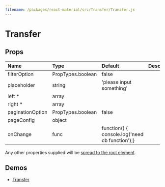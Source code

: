 ```yaml
---
filename: /packages/react-material/src/Transfer/Transfer.js
---
```


<!--- This documentation is automatically generated, do not try to edit it. -->

# Transfer



## Props

| Name | Type | Default | Description |
|:-----|:-----|:--------|:------------|
| <span class="prop-name">filterOption</span> | <span class="prop-type">PropTypes.boolean | <span class="prop-default">false</span> |  |
| <span class="prop-name">placeholder</span> | <span class="prop-type">string | <span class="prop-default">'please input something'</span> |  |
| <span class="prop-name required">left *</span> | <span class="prop-type">array |  |  |
| <span class="prop-name required">right *</span> | <span class="prop-type">array |  |  |
| <span class="prop-name">paginationOption</span> | <span class="prop-type">PropTypes.boolean | <span class="prop-default">false</span> |  |
| <span class="prop-name">pageConfig</span> | <span class="prop-type">object |  |  |
| <span class="prop-name">onChange</span> | <span class="prop-type">func | <span class="prop-default">function() {  console.log('need cb function');}</span> |  |

Any other properties supplied will be [spread to the root element](/guides/api#spread).

## Demos

- [Transfer](/demos/transfer)

